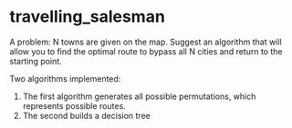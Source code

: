 # travelling_salesman
A problem:
N towns are given on the map. Suggest an algorithm that will allow you to find the optimal route to bypass all N cities and return to the starting point.

Two algorithms implemented:
1) The first algorithm generates all possible permutations, which represents possible routes.
2) The second builds a decision tree
